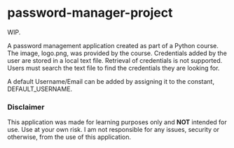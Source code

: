 # password-manager-project

WIP.

A password management application created as part of a Python
course. The image, logo.png, was provided by the course. Credentials
added by the user are stored in a local text file. Retrieval of 
credentials is not supported. Users must search the text file
to find the credentials they are looking for.

A default Username/Email can be added by assigning it to the 
constant, DEFAULT_USERNAME.


### Disclaimer
This application was made for learning purposes only and **NOT** 
intended for use. Use at your own risk. I am not responsible for
any issues, security or otherwise, from the use of this 
application.